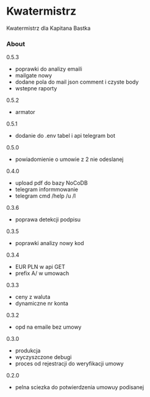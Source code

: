 Kwatermistrz
============

Kwatermistrz dla Kapitana Bastka

### About
0.5.3 
- poprawki do analizy emaili 
- mailgate nowy
- dodane pola do mail json comment i czyste body
- wstepne raporty

0.5.2
- armator

0.5.1
- dodanie do .env tabel i api telegram bot

0.5.0
- powiadomienie o umowie z 2 nie odeslanej

0.4.0
- upload pdf do bazy NoCoDB
- telegram informmowanie 
- telegram cmd /help /u /l 

0.3.6
- poprawa detekcji podpisu 

0.3.5
- poprawki analizy nowy kod

0.3.4
- EUR PLN w api GET
- prefix A/ w umowach

0.3.3
- ceny z waluta
- dynamiczne nr konta

0.3.2 
- opd na emaile bez umowy

0.3.0
- produkcja
- wyczyszczone debugi
- proces od rejestracji do weryfikacji umowy 

0.2.0 
- pelna sciezka do potwierdzenia umowuy podisanej 

